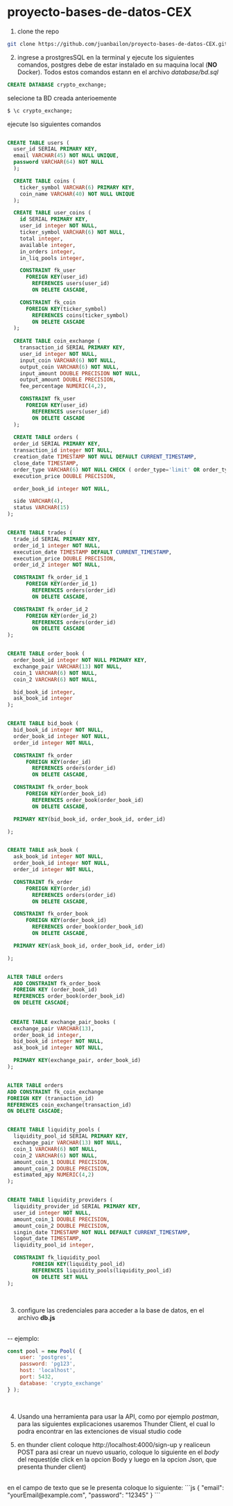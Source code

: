 # proyecto-bases-de-datos-CEX
1)  clone the repo
```sh
git clone https://github.com/juanbailon/proyecto-bases-de-datos-CEX.git
```

2) ingrese a prostgresSQL en la terminal y ejecute los siguientes comandos, postgres debe de estar instalado en su maquina local (**NO** Docker). Todos estos comandos estann en el archivo _database/bd.sql_
```sql
CREATE DATABASE crypto_exchange;
```

selecione ta BD creada anterioemente
```sql
$ \c crypto_exchange;
```

ejecute lso siguientes comandos

```sql

CREATE TABLE users (
  user_id SERIAL PRIMARY KEY,
  email VARCHAR(45) NOT NULL UNIQUE,
  password VARCHAR(64) NOT NULL
  );

  CREATE TABLE coins (
    ticker_symbol VARCHAR(6) PRIMARY KEY,
    coin_name VARCHAR(40) NOT NULL UNIQUE
  );

  CREATE TABLE user_coins (
    id SERIAL PRIMARY KEY,
    user_id integer NOT NULL,
    ticker_symbol VARCHAR(6) NOT NULL, 
    total integer,
    available integer,
    in_orders integer,
    in_liq_pools integer,

    CONSTRAINT fk_user
      FOREIGN KEY(user_id) 
	    REFERENCES users(user_id)
	    ON DELETE CASCADE,

    CONSTRAINT fk_coin
      FOREIGN KEY(ticker_symbol) 
	    REFERENCES coins(ticker_symbol)
	    ON DELETE CASCADE 
  );
  
  CREATE TABLE coin_exchange (
    transaction_id SERIAL PRIMARY KEY,
    user_id integer NOT NULL,
    input_coin VARCHAR(6) NOT NULL,
    output_coin VARCHAR(6) NOT NULL,
    input_amount DOUBLE PRECISION NOT NULL,
    output_amount DOUBLE PRECISION,
    fee_percentage NUMERIC(4,2),

    CONSTRAINT fk_user
      FOREIGN KEY(user_id) 
	    REFERENCES users(user_id)
	    ON DELETE CASCADE
  );
  
  CREATE TABLE orders (
  order_id SERIAL PRIMARY KEY,
  transaction_id integer NOT NULL,
  creation_date TIMESTAMP NOT NULL DEFAULT CURRENT_TIMESTAMP,
  close_date TIMESTAMP,
  order_type VARCHAR(6) NOT NULL CHECK ( order_type='limit' OR order_type='market' ),
  execution_price DOUBLE PRECISION,  

  order_book_id integer NOT NULL,

  side VARCHAR(4),
  status VARCHAR(15)
);


CREATE TABLE trades (
  trade_id SERIAL PRIMARY KEY,
  order_id_1 integer NOT NULL,
  execution_date TIMESTAMP DEFAULT CURRENT_TIMESTAMP,
  execution_price DOUBLE PRECISION,
  order_id_2 integer NOT NULL,

  CONSTRAINT fk_order_id_1
      FOREIGN KEY(order_id_1) 
	    REFERENCES orders(order_id)
	    ON DELETE CASCADE,

  CONSTRAINT fk_order_id_2
      FOREIGN KEY(order_id_2) 
	    REFERENCES orders(order_id)
	    ON DELETE CASCADE
);


CREATE TABLE order_book (
  order_book_id integer NOT NULL PRIMARY KEY,
  exchange_pair VARCHAR(13) NOT NULL,
  coin_1 VARCHAR(6) NOT NULL,
  coin_2 VARCHAR(6) NOT NULL,

  bid_book_id integer,
  ask_book_id integer
);


CREATE TABLE bid_book (
  bid_book_id integer NOT NULL,
  order_book_id integer NOT NULL,
  order_id integer NOT NULL,

  CONSTRAINT fk_order
      FOREIGN KEY(order_id) 
	    REFERENCES orders(order_id)
	    ON DELETE CASCADE,

  CONSTRAINT fk_order_book
      FOREIGN KEY(order_book_id) 
	    REFERENCES order_book(order_book_id)
	    ON DELETE CASCADE,

  PRIMARY KEY(bid_book_id, order_book_id, order_id)

);


CREATE TABLE ask_book (
  ask_book_id integer NOT NULL,
  order_book_id integer NOT NULL,
  order_id integer NOT NULL,

  CONSTRAINT fk_order
      FOREIGN KEY(order_id) 
	    REFERENCES orders(order_id)
	    ON DELETE CASCADE,

  CONSTRAINT fk_order_book
      FOREIGN KEY(order_book_id) 
	    REFERENCES order_book(order_book_id)
	    ON DELETE CASCADE,

  PRIMARY KEY(ask_book_id, order_book_id, order_id)

);


ALTER TABLE orders
  ADD CONSTRAINT fk_order_book
  FOREIGN KEY (order_book_id)
  REFERENCES order_book(order_book_id)
  ON DELETE CASCADE;
  
  
 CREATE TABLE exchange_pair_books (
  exchange_pair VARCHAR(13),
  order_book_id integer,
  bid_book_id integer NOT NULL,
  ask_book_id integer NOT NULL,

  PRIMARY KEY(exchange_pair, order_book_id)
);


ALTER TABLE orders
ADD CONSTRAINT fk_coin_exchange
FOREIGN KEY (transaction_id)
REFERENCES coin_exchange(transaction_id)
ON DELETE CASCADE;


CREATE TABLE liquidity_pools (
  liquidity_pool_id SERIAL PRIMARY KEY,
  exchange_pair VARCHAR(13) NOT NULL,
  coin_1 VARCHAR(6) NOT NULL,
  coin_2 VARCHAR(6) NOT NULL,
  amount_coin_1 DOUBLE PRECISION,
  amount_coin_2 DOUBLE PRECISION,
  estimated_apy NUMERIC(4,2)
);


CREATE TABLE liquidity_providers (
  liquidity_provider_id SERIAL PRIMARY KEY,
  user_id integer NOT NULL,
  amount_coin_1 DOUBLE PRECISION,
  amount_coin_2 DOUBLE PRECISION,
  singin_date TIMESTAMP NOT NULL DEFAULT CURRENT_TIMESTAMP,
  logout_date TIMESTAMP,
  liquidity_pool_id integer,

  CONSTRAINT fk_liquidity_pool
        FOREIGN KEY(liquidity_pool_id) 
        REFERENCES liquidity_pools(liquidity_pool_id)
        ON DELETE SET NULL
);
```

<br>

3. configure las credenciales  para acceder a la base de datos, en el archivo **db.js**
<br>
-- ejemplo:

```js
const pool = new Pool( {
    user: 'postgres',
    password: 'pg123',
    host: 'localhost',
    port: 5432,
    database: 'crypto_exchange'
} );
```

<br>

4) Usando una herramienta para usar la API, como por ejemplo _postman_, para las siguientes explicaciones usaremos Thunder Client, el cual lo podra encontrar en las extenciones de visual studio code

5) en thunder client coloque http://localhost:4000/sign-up y realiceun POST para asi crear un nuevo usuario, coloque lo siguiente en el *body* del request(de click en la opcion Body y luego en la opcion Json, que presenta thunder client)
<br>
en el campo de texto que se le presenta coloque lo siguiente:
```js
{
    "email": "yourEmail@example.com",
    "password": "12345"
}
```